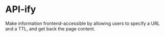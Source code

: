 API-ify
=======

Make information frontend-accessible by allowing users to specify a URL and a TTL, and get back the page content. 
